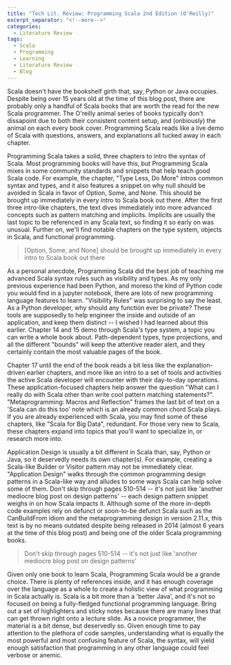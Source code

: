 ```yaml
---
title: "Tech Lit. Review: Programming Scala 2nd Edition (O'Reilly)"
excerpt_separator: "<!--more-->"
categories:
  - Literature Review
tags:
  - Scala
  - Programming
  - Learning
  - Literature Review
  - Blog
---
```


Scala doesn't have the bookshelf girth that, say, Python or Java occupies. Despite being over 15 years old at the time of this blog post, there are probably only a handful of Scala books that are worth the read for the new Scala programmer. The O'reilly animal series of books typically don't dissapoint due to both their consistent content setup, and (onbiously) the animal on each every book cover. Programming Scala reads like a live demo of Scala with questions, answers, and explanations all tucked away in each chapter.

<!--more-->

Programming Scala takes a solid, three chapters to intro the syntax of Scala. Most programming books will have this, but Programming Scala mixes in some community standards and snippets that help teach good Scala code. For example, the chapter, "Type Less, Do More" intros common syntax and types, and it also features a snippet on why null should be avoided in Scala in favor of Option, Some, and None. This should be brought up immediately in every intro to Scala book out there. After the first three intro-like chapters, the text dives immediately into more advanced concepts such as pattern matching and implicits. Implicits are usually the last topic to be referenced in any Scala text, so finding it so early on was unusual. Further on, we'll find notable chapters on the type system, objects in Scala, and functional programming.

> [Option, Some, and None] should be brought up immediately in every intro to Scala book out there

As a personal anecdote, Programming Scala did the best job of teaching me advanced Scala syntax rules such as visibility and types. As my only previous experience had been Python, and moreso the kind of Python code you would find in a jupyter notebook, there are lots of new programming language features to learn. "Visibility Rules" was surprising to say the least. As a Python developer, why should any function ever be private? These tools are supposedly to help engineer the inside and outside of an application, and keep them distinct -- I wished I had learned about this earlier. Chapter 14 and 15 demo through Scala's type system, a topic you can write a whole book about. Path-dependent types, type projections, and all the different "bounds" will keep the attentive reader alert, and they certainly contain the most valuable pages of the book. 


Chapter 17 until the end of the book reads a bit less like the explanation-driven earlier chapters, and more like an intro to a set of tools and activities the active Scala developer will encounter with their day-to-day operations. These application-focused chapters help answer the question "What can I really do with Scala other than write cool pattern matching statements?". "Metaprogramming: Macros and Reflection" frames the last bit of text on a 'Scala can do this too' note which is an already common chord Scala plays. If you are already experienced with Scala, you may find some of these chapters, like "Scala for Big Data", redundant. For those very new to Scala, these chapters expand into topics that you'll want to specialize in, or research more into. 


Application Design is usually a bit different in Scala than, say, Python or Java, so it deservedly needs its own chapter(s). For example, creating a Scala-like Builder or Visitor pattern may not be immediately clear. "Application Design" walks through the common programming design patterns in a Scala-like way and alludes to some ways Scala can help solve some of them. Don't skip through pages 510-514 -- it's not just like 'another mediocre blog post on design patterns' -- each design pattern snippet weighs in on how Scala impacts it. Although some of the more in-depth code examples rely on defunct or soon-to-be defunct Scala such as the CanBuildFrom idiom and the metaprogramming design in version 2.11.x, this text is by no means outdated despite being released in 2014 (almost 6 years at the time of this blog post) and being one of the older Scala programming books. 

> Don't skip through pages 510-514 -- it's not just like 'another mediocre blog post on design patterns'


Given only one book to learn Scala, Programming Scala would be a grande choice. There is plenty of references inside, and it has enough coverage over the language as a whole to create a holistic view of what programming in Scala actually is. Scala is a bit more than a 'better Java', and it's not so focused on being a fully-fledged functional programming language. Bring out a set of highlighters and sticky notes because there are many lines that can get thrown right onto a lecture slide. As a novice programmer, the material is a bit dense, but deservedly so. Given enough time to pay attention to the plethora of code samples, understanding what is equally the most powerful and most confusing feature of Scala, the syntax, will yield enough satisfaction that programming in any other language could feel verbose or anemic. 